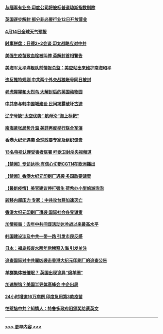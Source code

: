 #### [与缅军有业务 印度公司将被标普道琼斯指数剔除](../pages/prog202/a103095170.md?t=04141002) 
#### [英国逐步解封 部分非必要行业12日开放营业](../pages/prog202/a103095466.md?t=04141002) 
#### [4月14日全球天气预报](../pages/prog202/a103095504.md?t=04141002) 
#### [时事拼盘：日德2+2会谈 印太战略应对中共](../pages/prog202/a103095501.md?t=04141002) 
#### [美强生疫苗致血栓被叫停 英解封首相警告](../pages/prog202/a103095510.md?t=04141002) 
#### [美海军太平洋舰队前情报总监：美应站出来维护南海和平](../pages/prog202/a103095484.md?t=04141002) 
#### [违反推特规则 中共两个外交战狼账号同日被封](../pages/prog202/a103095427.md?t=04141002) 
#### [老虎猩猩和火烈鸟 大解封后的英国动物园](../pages/prog202/a103095452.md?t=04141002) 
#### [中共参与韩中国城建设 民间揭露破坏古迹](../pages/prog202/a103095415.md?t=04141002) 
#### [辽宁号缺“太空优势” 航母沦“海上标靶”](../pages/prog202/a103094604.md?t=04141002) 
#### [南海紧张局势升温 美菲再度举行联合军演](../pages/prog202/a103094707.md?t=04141002) 
#### [香港大纪元遇袭 全球政要专家及组织谴责](../pages/prog202/a103095382.md?t=04141002) 
#### [13名电视认罪受害者联署 吁欧卫封杀央视频道](../pages/prog202/a103095254.md?t=04141002) 
#### [【禁闻】专访达林:有信心切断CGTN在欧洲播出](../pages/prog202/a103095320.md?t=04141002) 
#### [【禁闻】香港大纪元印刷厂遇袭 多国政要谴责](../pages/prog202/a103095300.md?t=04141002) 
#### [【最新疫情】美官建议停打强生 荷希办小型旅游泡泡](../pages/prog202/a103095293.md?t=04141002) 
#### [转移内部压力 专家：中共攻台将加速灭亡](../pages/prog202/a103095287.md?t=04141002) 
#### [香港大纪元印刷厂遭袭 国际社会各界谴责](../pages/prog202/a103095274.md?t=04141002) 
#### [加情报局：去年中共间谍活动达冷战以来最高水平](../pages/prog202/a103095175.md?t=04141002) 
#### [韩国建设涉及中共一带一路 引发市民反感](../pages/prog202/a103095226.md?t=04141002) 
#### [日本：福岛核废水两年后稀释入海 引发关注](../pages/prog202/a103095240.md?t=04141002) 
#### [追查国际对中共雇凶袭击香港大纪元印刷厂的追查公告](../pages/prog202/a103095177.md?t=04141002) 
#### [羊群集体被催眠？ 英国出现诡异“绵羊圈”](../pages/prog202/a103094991.md?t=04141002) 
#### [加速脱钩？美国半导体高峰会 中企出局](../pages/prog202/a103095024.md?t=04141002) 
#### [24小时增逾16万病例 印度急用第3款疫苗](../pages/prog202/a103094989.md?t=04141002) 
#### [怕惹恼中共？知情人：特鲁多政府阻颁奖给蔡英文](../pages/prog202/a103094963.md?t=04141002) 

----
#### [ >>> 更早内容 <<< ](../indexes/prog202-earlier.md)
